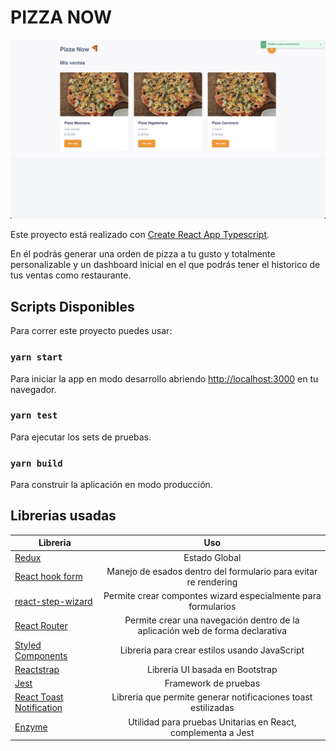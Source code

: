 # PIZZA NOW

![pizza now](./thumbnails/home.png)

Este proyecto está realizado con [Create React App Typescript](https://create-react-app.dev/docs/adding-typescript/).

En él podrás generar una orden de pizza a tu gusto y totalmente personalizable y un dashboard inicial en el que podrás tener el historico de tus ventas como restaurante.

## Scripts Disponibles

Para correr este proyecto puedes usar:

### `yarn start`

Para iniciar la app en modo desarrollo abriendo [http://localhost:3000](http://localhost:3000) en tu navegador.

### `yarn test`

Para ejecutar los sets de pruebas.

### `yarn build`

Para construir la aplicación en modo producción.

## Librerias usadas

| Libreria                                                                            |                                      Uso                                      |
| ----------------------------------------------------------------------------------- | :---------------------------------------------------------------------------: |
| [Redux](https://redux.js.org/)                                                      |                                 Estado Global                                 |
| [React hook form](https://react-hook-form.com/api)                                  |        Manejo de esados dentro del formulario para evitar re rendering        |
| [react-step-wizard](https://www.npmjs.com/package/react-step-wizard)                |         Permite crear compontes wizard especialmente para formularios         |
| [React Router](https://reactrouter.com/)                                            | Permite crear una navegación dentro de la aplicación web de forma declarativa |
| [Styled Components](https://styled-components.com/)                                 |                 Libreria para crear estilos usando JavaScript                 |
| [Reactstrap](https://reactstrap.github.io/)                                         |                        Libreria UI basada en Bootstrap                        |
| [Jest](https://reactstrap.github.io/)                                               |                             Framework de pruebas                              |
| [React Toast Notification](https://www.npmjs.com/package/react-toast-notifications) |         Libreria que permite generar notificaciones toast estilizadas         |
| [Enzyme](https://enzymejs.github.io/enzyme/)                                        |         Utilidad para pruebas Unitarias en React, complementa a Jest          |
